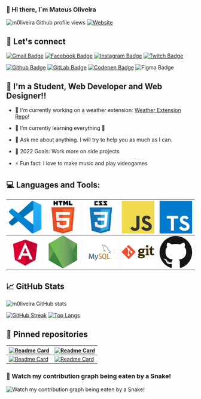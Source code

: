 ### 👋 Hi there, I´m Mateus Oliveira

<img width="140px" alt="m0liveira Github profile views" src="https://komarev.com/ghpvc/?username=m0liveira" /> [![Website](https://img.shields.io/website?label=mateusoliveira.pt&style=for-the-badge&url=https://mateusoliveira.pt/)](https://mateusoliveira.pt/)

## 💬 Let's connect

[![Gmail Badge](https://img.shields.io/badge/-mateusamaraloliveira160302@gmail.com-c14438?style=flat&logo=Gmail&logoColor=white&link=mailto:mateusamaraloliveira160302@gmail.com)](mailto:mateusamaraloliveira160302@gmail.com) [![Facebook Badge](https://img.shields.io/badge/-Mateus_Oliveira-blue?style=flat&logo=facebook&logoColor=white&link=https://www.facebook.com/MateusMFX0liveira)](https://www.facebook.com/MateusMFX0liveira) [![Instagram Badge](https://img.shields.io/badge/-@__mateus0liveira-e4405f?style=flat-squar&labelColor=f94877&logo=instagram&logoColor=white&link=https://www.instagram.com/_mateus0liveira/)](https://www.instagram.com/_mateus0liveira/) [![Twitch Badge](https://img.shields.io/badge/-the0liveira-9146FF?style=flat&labelColor=9146FF&logo=twitch&logoColor=white&link=https://www.twitch.tv/the0liveira)](https://www.twitch.tv/the0liveira)

[![Github Badge](https://img.shields.io/badge/-m0liveira-333?style=flat&logo=github&logoColor=white&link=https://github.com/m0liveira)](https://github.com/m0liveira) [![GitLab Badge](https://img.shields.io/badge/-Mateus_Oliveira_[@0liveira]-c14438?color=F4F4F5&style=flat&logo=gitlab&logoColor=black&link=https://gitlab.com/0liveira)](https://gitlab.com/0liveira) [![Codepen Badge](https://img.shields.io/badge/-Mateus_Oliveira_[@0liveira]-272930?style=flat&logo=codepen&logoColor=white&link=https://codepen.io/0liveira)](https://codepen.io/0liveira) ![Figma Badge](https://img.shields.io/badge/-Mateus_Oliveira-191970?style=flat&logo=figma&logoColor=white)


## 🧍 I'm a Student, Web Developer and Web Designer!!

- 🔭 I'm currently working on a weather extension: [Weather Extension Repo][weatherExt]!

- 🌱 I’m currently learning everything 🤣

- 💬 Ask me about anything. I will try to help you as much as I can.

- 🥅 2022 Goals: Work more on side projects

- ⚡ Fun fact: I love to make music and play videogames

## 💻 Languages and Tools:

| <img align="left" alt="Visual Studio Code" width="100px" src="https://raw.githubusercontent.com/github/explore/80688e429a7d4ef2fca1e82350fe8e3517d3494d/topics/visual-studio-code/visual-studio-code.png"/> |    <img align="left" alt="HTML5" width="100px" src="https://raw.githubusercontent.com/github/explore/80688e429a7d4ef2fca1e82350fe8e3517d3494d/topics/html/html.png"/>    |      <img align="left" alt="CSS3" width="100px" src="https://raw.githubusercontent.com/github/explore/80688e429a7d4ef2fca1e82350fe8e3517d3494d/topics/css/css.png"/> | <img align="left" alt="JavaScript" width="100px" src="https://raw.githubusercontent.com/github/explore/80688e429a7d4ef2fca1e82350fe8e3517d3494d/topics/javascript/javascript.png"/> | <img align="left" alt="TypeScript" width="100px" src="https://raw.githubusercontent.com/github/explore/80688e429a7d4ef2fca1e82350fe8e3517d3494d/topics/typescript/typescript.png"/> |
| :---------------------------------------------------------------------------------------------------------------------------------------------------------------------------------------------------------- | :----------------------------------------------------------------------------------------------------------------------------------------------------------------------: | -------------------------------------------------------------------------------------------------------------------------------------------------------------------: | ----------------------------------------------------------------------------------------------------------------------------------------------------------------------------------: | ----------------------------------------------------------------------------------------------------------------------------------------------------------------------------------: |
| <img align="left" alt="Angular" width="100px" src="https://raw.githubusercontent.com/github/explore/80688e429a7d4ef2fca1e82350fe8e3517d3494d/topics/angular/angular.png"/>                                  | <img align="left" alt="Node.js" width="100px" src="https://raw.githubusercontent.com/github/explore/80688e429a7d4ef2fca1e82350fe8e3517d3494d/topics/nodejs/nodejs.png"/> | <img align="left" alt="MySQL" width="100px" src="https://raw.githubusercontent.com/github/explore/80688e429a7d4ef2fca1e82350fe8e3517d3494d/topics/mysql/mysql.png"/> |                      <img align="left" alt="Git" width="100px" src="https://raw.githubusercontent.com/github/explore/80688e429a7d4ef2fca1e82350fe8e3517d3494d/topics/git/git.png"/> |             <img align="left" alt="GitHub" width="100px" src="https://raw.githubusercontent.com/github/explore/78df643247d429f6cc873026c0622819ad797942/topics/github/github.png"/> |

## 📈 GitHub Stats

<!-- [![m0liveira GitHub Activity Graph](https://activity-graph.herokuapp.com/graph?username=m0liveira)](https://github.com/m0liveira) -->

![m0liveira GitHub stats](https://github-readme-stats.vercel.app/api?username=m0liveira&count_private=true&show_icons=true&theme=tokyonight&include_all_commits=true&hide_border=true)

 [![GitHub Streak](https://github-readme-streak-stats.herokuapp.com?user=m0liveira&theme=tokyonight&hide_border=true&date_format=M%20j%5B%2C%20Y%5D)](https://git.io/streak-stats)  [![Top Langs](https://github-readme-stats.vercel.app/api/top-langs/?username=m0liveira&theme=tokyonight&langs_count=10&hide_border=true)](https://github.com/m0liveira) 


## 📌 Pinned repositories

| [![Readme Card](https://github-readme-stats.vercel.app/api/pin/?username=m0liveira&repo=m0liveira&theme=tokyonight&hide_border=true)](https://github.com/m0liveira/m0liveira)             | [![Readme Card](https://github-readme-stats.vercel.app/api/pin/?username=m0liveira&repo=weatherApp&theme=tokyonight&hide_border=true)](https://github.com/m0liveira/weatherApp) |
| ----------------------------------------------------------------------------------------------------------------------------------------------------------------------------------------- | ------------------------------------------------------------------------------------------------------------------------------------------------------------------------------- |
| [![Readme Card](https://github-readme-stats.vercel.app/api/pin/?username=m0liveira&repo=CryptoSimulator&theme=tokyonight&hide_border=true)](https://github.com/m0liveira/CryptoSimulator) | [![Readme Card](https://github-readme-stats.vercel.app/api/pin/?username=m0liveira&repo=QuizzTest&theme=tokyonight&hide_border=true)](https://github.com/m0liveira/QuizzTest)   |

### 🐍 Watch my contribution graph being eaten by a Snake!

![Watch my contribution graph being eaten by a Snake!](https://raw.githubusercontent.com/praveenscience/praveenscience/master/soc/snake.svg)

[website]: https://mateusoliveira.pt/
[weatherExt]: https://github.com/m0liveira/weatherApp

